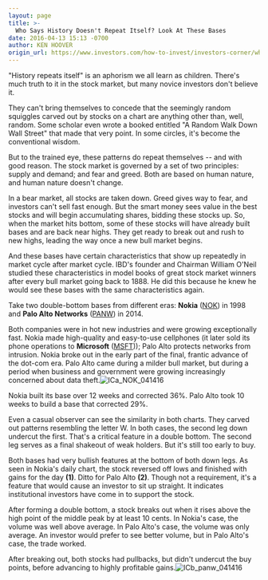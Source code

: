 ```yaml
---
layout: page
title: >-
  Who Says History Doesn't Repeat Itself? Look At These Bases
date: 2016-04-13 15:13 -0700
author: KEN HOOVER
origin_url: https://www.investors.com/how-to-invest/investors-corner/who-says-history-doesnt-repeat-itself-look-at-these-bases
---
```





"History repeats itself" is an aphorism we all learn as children. There's much truth to it in the stock market, but many novice investors don't believe it.


They can't bring themselves to concede that the seemingly random squiggles carved out by stocks on a chart are anything other than, well, random. Some scholar even wrote a booked entitled "A Random Walk Down Wall Street" that made that very point. In some circles, it's become the conventional wisdom.


But to the trained eye, these patterns do repeat themselves -- and with good reason. The stock market is governed by a set of two principles: supply and demand; and fear and greed. Both are based on human nature, and human nature doesn't change.


In a bear market, all stocks are taken down. Greed gives way to fear, and investors can't sell fast enough. But the smart money sees value in the best stocks and will begin accumulating shares, bidding these stocks up. So, when the market hits bottom, some of these stocks will have already built bases and are back near highs. They get ready to break out and rush to new highs, leading the way once a new bull market begins.


And these bases have certain characteristics that show up repeatedly in market cycle after market cycle. IBD's founder and Chairman William O'Neil studied these characteristics in model books of great stock market winners after every bull market going back to 1888. He did this because he knew he would see these bases with the same characteristics again.


Take two double-bottom bases from different eras: **Nokia** ([NOK](https://research.investors.com/quote.aspx?symbol=NOK)) in 1998 and **Palo Alto Networks** ([PANW](https://research.investors.com/quote.aspx?symbol=PANW)) in 2014.


Both companies were in hot new industries and were growing exceptionally fast. Nokia made high-quality and easy-to-use cellphones (it later sold its phone operations to **Microsoft** ([MSFT](https://research.investors.com/quote.aspx?symbol=MSFT))); Palo Alto protects networks from intrusion. Nokia broke out in the early part of the final, frantic advance of the dot-com era. Palo Alto came during a milder bull market, but during a period when business and government were growing increasingly concerned about data theft.![ICa_NOK_041416](https://www.investors.com/wp-content/uploads/2016/04/ICa_NOK_041416-1024x655.jpg)


Nokia built its base over 12 weeks and corrected 36%. Palo Alto took 10 weeks to build a base that corrected 29%.


Even a casual observer can see the similarity in both charts. They carved out patterns resembling the letter W. In both cases, the second leg down undercut the first. That's a critical feature in a double bottom. The second leg serves as a final shakeout of weak holders. But it's still too early to buy.


Both bases had very bullish features at the bottom of both down legs. As seen in Nokia's daily chart, the stock reversed off lows and finished with gains for the day **(1)**. Ditto for Palo Alto **(2)**. Though not a requirement, it's a feature that would cause an investor to sit up straight. It indicates institutional investors have come in to support the stock.


After forming a double bottom, a stock breaks out when it rises above the high point of the middle peak by at least 10 cents. In Nokia's case, the volume was well above average. In Palo Alto's case, the volume was only average. An investor would prefer to see better volume, but in Palo Alto's case, the trade worked.


After breaking out, both stocks had pullbacks, but didn't undercut the buy points, before advancing to highly profitable gains.![ICb_panw_041416](https://www.investors.com/wp-content/uploads/2016/04/ICb_panw_041416-1024x654.jpg)




